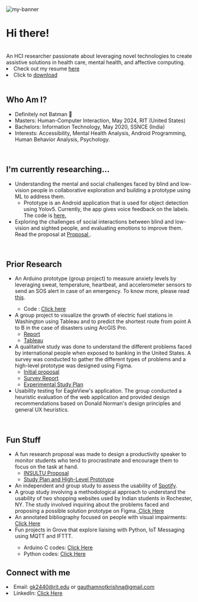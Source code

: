 


<img src="https://github.com/gautham-2803/gautham-krishna-portfolio/assets/57102558/7b82a547-82b4-4538-bbc0-5f503c1c41f9" alt="my-banner">

#  Hi there!
<br />
An HCI researcher passionate about leveraging novel technologies to create assistive solutions in health care, mental health, and affective computing.
<li>Check out my resume <a href="https://people.rit.edu/gk2440/Resume/Gautham%20Krishna.pdf">here</a></li>
<li> Click to <a href ="https://github.com/gautham-2803/gautham-2803.github.io/files/13260523/Gautham.Krishna.pdf">download</a></li>


<br/>



## Who Am I?
<ul>
  <li>Definitely not Batman 🦇</li>
  <li>Masters: Human-Computer Interaction, May 2024, RIT (United States)</li>
  <li>Bachelors: Information Technology, May 2020, SSNCE (India)</li>
  <li>Interests: Accessibility, Mental Health Analysis, Android Programming, Human Behavior Analysis, Psychology.</li>
</ul>

<br/>

## I'm currently researching...

<ul>
    <li> Understanding the mental and social challenges faced by blind and low-vision people in collaborative exploration and building a prototype using ML to address them.
        <ul>
            <li>Prototype is an Android application that is used for object detection using Yolov5. Currently, the app gives voice feedback on the labels. The code is <a href ="https://github.com/gautham-2803/Object-Detection">here.</a>
            </li>
        </ul>
    </li>
    <li>Exploring the challenges of social interactions between blind and low-vision and sighted people, and evaluating emotions to improve them. Read the proposal at <a href ="https://github.com/gautham-2803/gautham-krishna-portfolio/files/13071856/Proposal_Social_interactions.pdf"> Proposal </a>.
  </li>
</ul>
<br/>

## Prior Research
<ul>
  <li> An Arduino prototype (group project) to measure anxiety levels by leveraging sweat, temperature, heartbeat, and accelerometer sensors to send an SOS alert in case of an emergency. To know more, please read <a href="https://github.com/gautham-2803/gautham-krishna-portfolio/files/13095136/HCIN_722__Team_2.pdf">this</a>.</li>
  <ul>
    <li>Code : <a href = "https://github.com/gautham-2803/Arduino"> Click here</a></li>
  </ul>
  <li>
    A group project to visualize the growth of electric fuel stations in Washington using Tableau and to predict the shortest route from point A to B in the case of disasters using ArcGIS Pro.
    <ul>
      <li><a href="https://github.com/gautham-2803/gautham-krishna-portfolio/files/13096849/ISTE782_FinalProject_Team3.pdf">Report</a></li>
      <li><a href="https://github.com/gautham-2803/gautham-krishna-portfolio/files/13097221/ISTE782_FinalProject_Team3.zip">Tableau</a></li>
    </ul>
  </li>
  <li>
A qualitative study was done to understand the different problems faced by international people when exposed to banking in the United States. A survey was conducted to gather the different types of problems and a high-level prototype was designed using Figma.
    <ul>
      <li><a href="https://github.com/gautham-2803/gautham-krishna-portfolio/files/13099143/Commoner_s_problem_in_E_banking.pdf">Initial proposal</a></li>
      <li><a href="https://github.com/gautham-2803/gautham-krishna-portfolio/files/13099318/A.Survey.Research.to.Understand.Security.Issues.that.Migrants.Face.in.the.US.pdf">Survey Report</a></li>
        <li><a href="https://github.com/gautham-2803/gautham-krishna-portfolio/files/13099567/Experimental.Study.Plan.pdf">Experimental Study Plan</a></li>
    </ul>
  </li>
  <li> Usability testing for EagleView's application. The group conducted a heuristic evaluation of the web application and provided design recommendations based on Donald Norman's design principles and general UX heuristics. </li>
</ul>
<br/>

## Fun Stuff 
<ul>
  <li>A fun research proposal was made to design a productivity speaker to monitor students who tend to procrastinate and encourage them to focus on the task at hand.
    <ul>
      <li><a href="https://github.com/gautham-2803/gautham-krishna-portfolio/files/13100445/INSULTU.pdf">INSULTU Proposal</a></li>
      <li><a href="https://github.com/gautham-2803/gautham-krishna-portfolio/files/13100700/Study_Plan_Prototype.pdf"> Study Plan and High-Level Prototype</a></li>
    </ul>
  </li>
  <li> An independent and group study to assess the usability of <a href = "https://github.com/gautham-2803/gautham-krishna-portfolio/files/13102446/Spotify_KrishnaGautham.pdf">Spotify</a>. </li>

  <li>A group study involving a methodological approach to understand the usability of two shopping websites used by Indian students in Rochester, NY. The study involved inquiring about the problems faced and proposing a possible solution prototype on Figma.<a href="https://spiky-temple-8f0.notion.site/HCIN-620-Information-And-Interaction-Design-a5831d466a3240c881e5ec220c18c4da"> Click Here</a></li>

<li> An annotated bibliography focused on people with visual impairments: <a href ="https://github.com/gautham-2803/gautham-krishna-portfolio/files/13101679/AB_KrishnaGautham.pdf"> Click Here </a></li>
<li> Fun projects in Grove that explore liaising with Python, IoT Messaging using MQTT and IFTTT.</li>
  <ul>
    <li> Arduino C codes: <a href ="https://github.com/gautham-2803/Arduino/tree/master/Fun%20Stuff"> Click Here </a></li>
    <li> Python codes: <a href ="https://github.com/gautham-2803/Arduino/tree/master/Fun%20Stuff/Python"> Click Here </a></li>
  </ul>
</ul>

## Connect with me 

<li> Email: <a href="mailto: gk2440@rit.edu">gk2440@rit.edu</a> or <a href="mailto: gauthamnotkrishna@gmail.com">gauthamnotkrishna@gmail.com</a></li> 
<!-- - Email: gk2440@rit.edu or gauthamnotkrishna@gmail.com -->
<li>LinkedIn: <a href="https://www.linkedin.com/in/gautham-krishna-098278178/">Click Here</a></li> 





